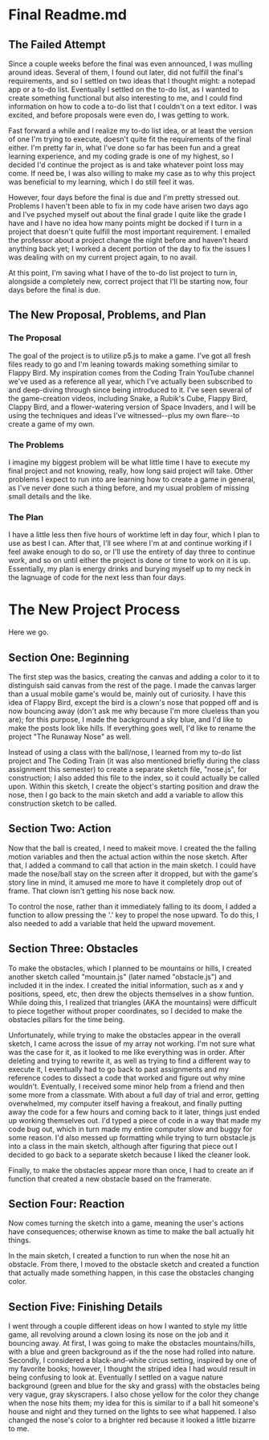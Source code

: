 # Final Readme.md

## The Failed Attempt
Since a couple weeks before the final was even announced, I was mulling around ideas. Several of them, I found out later, did not fulfill the final's requirements, and so I settled on two ideas that I thought might: a notepad app or a to-do list. Eventually I settled on the to-do list, as I wanted to create something functional but also interesting to me, and I could find information on how to code a to-do list that I couldn't on a text editor. I was excited, and before proposals were even do, I was getting to work.

Fast forward a while and I realize my to-do list idea, or at least the version of one I'm trying to execute, doesn't quite fit the requirements of the final either. I'm pretty far in, what I've done so far has been fun and a great learning experience, and my coding grade is one of my highest, so I decided I'd continue the project as is and take whatever point loss may come. If need be, I was also willing to make my case as to why this project was beneficial to my learning, which I do still feel it was.

However, four days before the final is due and I'm pretty stressed out. Problems I haven't been able to fix in my code have arisen two days ago and I've psyched myself out about the final grade I quite like the grade I have and I have no idea how many points might be docked if I turn in a project that doesn't quite fulfill the most important requirement. I emailed the professor about a project change the night before and haven't heard anything back yet; I worked a decent portion of the day to fix the issues I was dealing with on my current project again, to no avail.

At this point, I'm saving what I have of the to-do list project to turn in, alongside a completely new, correct project that I'll be starting now, four days before the final is due.

## The New Proposal, Problems, and Plan
### The Proposal
The goal of the project is to utilize p5.js to make a game. I've got all fresh files ready to go and I'm leaning towards making something similar to Flappy Bird. My inspiration comes from the Coding Train YouTube channel we've used as a reference all year, which I've actually been subscribed to and deep-diving through since being introduced to it. I've seen several of the game-creation videos, including Snake, a Rubik's Cube, Flappy Bird, Clappy Bird, and a flower-watering version of Space Invaders, and I will be using the techniques and ideas I've witnessed--plus my own flare--to create a game of my own.
### The Problems
I imagine my biggest problem will be what little time I have to execute my final project and not knowing, really, how long said project will take. Other problems I expect to run into are learning how to create a game in general, as I've never done such a thing before, and my usual problem of missing small details and the like.
### The Plan
I have a little less then five hours of worktime left in day four, which I plan to use as best I can. After that, I'll see where I'm at and continue working if I feel awake enough to do so, or I'll use the entirety of day three to continue work, and so on until either the project is done or time to work on it is up. Essentially, my plan is energy drinks and burying myself up to my neck in the lagnuage of code for the next less than four days.

# The New Project Process
Here we go.

## Section One: Beginning
The first step was the basics, creating the canvas and adding a color to it to distinguish said canvas from the rest of the page. I made the canvas larger than a usual mobile game's would be, mainly out of curiosity. I have this idea of Flappy Bird, except the bird is a clown's nose that popped off and is now bouncing away (don't ask me why because I'm more clueless than you are); for this purpose, I made the background a sky blue, and I'd like to make the posts look like hills. If everything goes well, I'd like to rename the project "The Runaway Nose" as well.

Instead of using a class with the ball/nose, I learned from my to-do list project and The Coding Train (it was also mentioned briefly during the class assignment this semester) to create a separate sketch file, "nose.js", for construction; I also added this file to the index, so it could actually be called upon. Within this sketch, I create the object's starting position and draw the nose, then I go back to the main sketch and add a variable to allow this construction sketch to be called.

## Section Two: Action
Now that the ball is created, I need to makeit move. I created the the falling motion variables and then the actual action within the nose sketch. After that, I added a command to call that action in the main sketch. I could have made the nose/ball stay on the screen after it dropped, but with the game's story line in mind, it amused me more to have it completely drop out of frame. That clown isn't getting his nose back now.

To control the nose, rather than it immediately falling to its doom, I added a function to allow pressing the '.' key to propel the nose upward. To do this, I also needed to add a variable that held the upward movement.

## Section Three: Obstacles
To make the obstacles, which I planned to be mountains or hills, I created another sketch called "mountain.js" (later named "obstacle.js") and included it in the index. I created the initial information, such as x and y positions, speed, etc, then drew the objects themselves in a show funtion. While doing this, I realized that triangles (AKA the mountains) were difficult to piece together without proper coordinates, so I decided to make the obstacles pillars for the time being.

Unfortunately, while trying to make the obstacles appear in the overall sketch, I came across the issue of my array not working. I'm not sure what was the case for it, as it looked to me like everything was in order. After deleting and trying to rewrite it, as well as trying to find a different way to execute it, I eventually had to go back to past assignments and my reference codes to dissect a code that worked and figure out why mine wouldn't. Eventually, I received some minor help from a friend and then some more from a classmate. With about a full day of trial and error, getting overwhelmed, my computer itself having a freakout, and finally putting away the code for a few hours and coming back to it later, things just ended up working themselves out. I'd typed a piece of code in a way that made my code bug out, which in turn made my entire computer slow and buggy for some reason. I'd also messed up formatting while trying to turn obstacle.js into a class in the main sketch, although after figuring that piece out I decided to go back to a separate sketch because I liked the cleaner look.

Finally, to make the obstacles appear more than once, I had to create an if function that created a new obstacle based on the framerate.

## Section Four: Reaction
Now comes turning the sketch into a game, meaning the user's actions have consequences; otherwise known as time to make the ball actually hit things.

In the main sketch, I created a function to run when the nose hit an obstacle. From there, I moved to the obstacle sketch and created a function that actually made something happen, in this case the obstacles changing color.

## Section Five: Finishing Details
I went through a couple different ideas on how I wanted to style my little game, all revolving around a clown losing its nose on the job and it bouncing away. At first, I was going to make the obstacles mountains/hills, with a blue and green background as if the the nose had rolled into nature. Secondly, I considered a black-and-white circus setting, inspired by one of my favorite books; however, I thought the striped idea I had would result in being confusing to look at. Eventually I settled on a vague nature background (green and blue for the sky and grass) with the obstacles being very vague, gray skyscrapers. I also chose yellow for the color they change when the nose hits them; my idea for this is similar to if a ball hit someone's house and night and they turned on the lights to see what happened. I also changed the nose's color to a brighter red because it looked a little bizarre to me.
